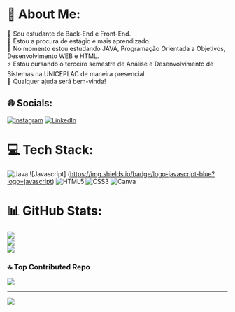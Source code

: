 # 💫 About Me:
🔭 Sou estudante de Back-End e Front-End.<br>👯 Estou a procura de estágio e mais aprendizado.<br>🌱 No momento estou estudando JAVA, Programação Orientada a Objetivos, Desenvolvimento WEB e HTML. <br>⚡ Estou cursando o terceiro semestre de Análise e Desenvolvimento de Sistemas na UNICEPLAC de maneira presencial.<br>🤝 Qualquer ajuda será bem-vinda!


## 🌐 Socials:
[![Instagram](https://img.shields.io/badge/Instagram-%23E4405F.svg?logo=Instagram&logoColor=white)](https://instagram.com/felipthewise) [![LinkedIn](https://img.shields.io/badge/LinkedIn-%230077B5.svg?logo=linkedin&logoColor=white)](https://linkedin.com/in/felipe-trindade-de-farias-a4481824a) 

# 💻 Tech Stack:
![Java](https://img.shields.io/badge/java-%23ED8B00.svg?style=flat-square&logo=openjdk&logoColor=white) ![Javascript] (https://img.shields.io/badge/logo-javascript-blue?logo=javascript) ![HTML5](https://img.shields.io/badge/html5-%23E34F26.svg?style=flat-square&logo=html5&logoColor=white) ![CSS3](https://img.shields.io/badge/css3-%231572B6.svg?style=flat-square&logo=css3&logoColor=white) ![Canva](https://img.shields.io/badge/Canva-%2300C4CC.svg?style=flat-square&logo=Canva&logoColor=white)
# 📊 GitHub Stats:
![](https://github-readme-stats.vercel.app/api?username=felipethewise&theme=radical&hide_border=true&include_all_commits=true&count_private=true)<br/>
![](https://github-readme-streak-stats.herokuapp.com/?user=felipethewise&theme=radical&hide_border=true)<br/>
![](https://github-readme-stats.vercel.app/api/top-langs/?username=felipethewise&theme=radical&hide_border=true&include_all_commits=true&count_private=true&layout=compact)

### 🔝 Top Contributed Repo
![](https://github-contributor-stats.vercel.app/api?username=felipethewise&limit=5&theme=radical&combine_all_yearly_contributions=true)

---
[![](https://visitcount.itsvg.in/api?id=felipethewise&icon=1&color=6)](https://visitcount.itsvg.in)

<!-- Proudly created with GPRM ( https://gprm.itsvg.in ) -->
